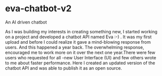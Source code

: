# eva-chatbot-v2
An AI driven chatbot

As I was building  my interests in creating something new, I started working on a project and developed a chatbot API named Eva :-) . It was my first upload and before I could realize it gave a mind-blowing response from users. And this happened a year back. The overwhelming response, encouraged me to work more on it over the next one year.There were few users who requested for all -new User Interface (UI) and few others wrote to me about faster performance. Here I created an updated version of the chatbot API and was able to publish it as an open source.
